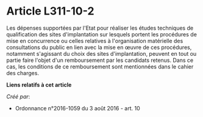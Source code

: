 # Article L311-10-2

Les dépenses supportées par l'Etat pour réaliser les études techniques de qualification des sites d'implantation sur lesquels
portent les procédures de mise en concurrence ou celles relatives à l'organisation matérielle des consultations du public en
lien avec la mise en œuvre de ces procédures, notamment s'agissant du choix des sites d'implantation, peuvent en tout ou
partie faire l'objet d'un remboursement par les candidats retenus. Dans ce cas, les conditions de ce remboursement sont
mentionnées dans le cahier des charges.

**Liens relatifs à cet article**

_Créé par_:

  - Ordonnance n°2016-1059 du 3 août 2016 - art. 10
